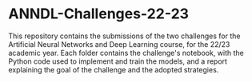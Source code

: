 # ANNDL-Challenges-22-23
This repository contains the submissions of the two challenges for the Artificial Neural Networks and Deep Learning course, for the 22/23 academic year. Each folder contains the challenge's notebook, with the Python code used to implement and train the models, and a report explaining the goal of the challenge and the adopted strategies.
